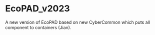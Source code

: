 # EcoPAD_v2023
A new version of EcoPAD based on new CyberCommon which puts all component to containers (Jian).
